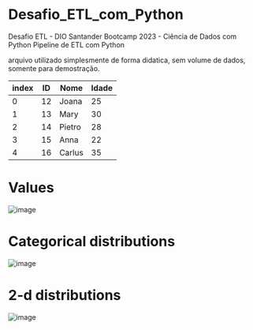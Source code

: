 # Desafio_ETL_com_Python
Desafio ETL - DIO Santander Bootcamp 2023 - Ciência de Dados com Python Pipeline de ETL com Python


arquivo utilizado simplesmente de forma didatica, sem volume de dados, somente para demostração.    


|index|ID|Nome|Idade|
|---|---|---|---|
|0|12|Joana|25|
|1|13|Mary|30|
|2|14|Pietro|28|
|3|15|Anna|22|
|4|16|Carlus|35|


# Values
![image](https://github.com/Jonny23Parker/Desafio_ETL_com_Python/assets/101059784/0d90e255-0ead-4bca-89e8-c704e05076f9)


# Categorical distributions
![image](https://github.com/Jonny23Parker/Desafio_ETL_com_Python/assets/101059784/2df96fe9-1e5a-4c15-acb4-cce1671df54a)


# 2-d distributions
![image](https://github.com/Jonny23Parker/Desafio_ETL_com_Python/assets/101059784/873cb61d-a8b7-4945-b103-24d409a9561d)

